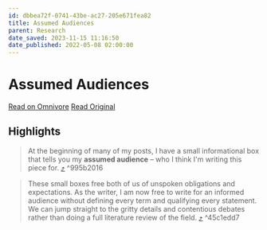 ```yaml
---
id: dbbea72f-0741-43be-ac27-205e671fea82
title: Assumed Audiences
parent: Research
date_saved: 2023-11-15 11:16:50
date_published: 2022-05-08 02:00:00
---
```


# Assumed Audiences

[Read on Omnivore](https://omnivore.app/me/https-maggieappleton-com-assumed-audience-18bd27bc26c)
[Read Original](https://maggieappleton.com/assumed-audience)

## Highlights

> At the beginning of many of my posts, I have a small informational box that tells you my **assumed audience** – who I think I'm writing this piece for. [⤴️](https://omnivore.app/me/https-maggieappleton-com-assumed-audience-18bd27bc26c#995b2016-a488-46bd-8e72-7805b07bcc67)  ^995b2016

> These small boxes free both of us of unspoken obligations and expectations. As the writer, I am now free to write for an informed audience without defining every term and qualifying every statement. We can jump straight to the gritty details and contentious debates rather than doing a full literature review of the field. [⤴️](https://omnivore.app/me/https-maggieappleton-com-assumed-audience-18bd27bc26c#45c1edd7-3265-4fee-af13-c9e27e63feb7)  ^45c1edd7

